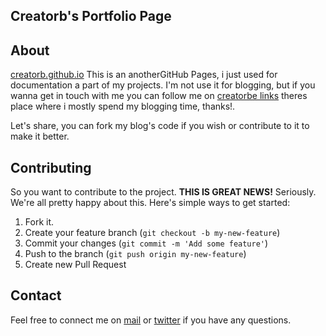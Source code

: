 Creatorb's Portfolio Page
---
## About
[creatorb.github.io](http://creatorb.github.io)
This is an anotherGitHub Pages, i just used for documentation a part of my projects. I'm not use it for blogging, but if you wanna get in touch with me you can follow me on [creatorbe links](https://creatorbe.github.io) theres place where i mostly spend my blogging time, thanks!.

Let's share, you can fork my blog's code if you wish or contribute to it to make it better.

## Contributing
So you want to contribute to the project. **THIS IS GREAT NEWS!**  Seriously. We're
all pretty happy about this. Here's simple ways to get started:

1. Fork it.
2. Create your feature branch (`git checkout -b my-new-feature`)
3. Commit your changes (`git commit -m 'Add some feature'`)
4. Push to the branch (`git push origin my-new-feature`)
5. Create new Pull Request

## Contact

Feel free to connect me on [mail](mailto:creatorb45@gmail.com) or [twitter](http://twitter.com/creatorbe) if you have any questions.
